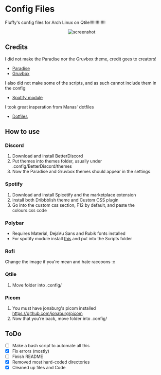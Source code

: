 # Config Files

Fluffy's config files for Arch Linux on Qtile!!!!!!!!!!!!!

<div align="center">
    <img src="https://i.redd.it/a89igasc8hj91.png" alt="screenshot">
</div>

## Credits

I did not make the Paradise nor the Gruvbox theme, credit goes to creators!

- [Paradise](https://github.com/Manas140/paradise)
- [Gruvbox](https://github.com/morhetz/gruvbox)

I also did not make some of the scripts, and as such cannot include them in the config

- [Spotify module](https://github.com/Jvanrhijn/polybar-spotify)

I took great insperation from Manas' dotfiles
- [Dotfiles](https://github.com/Manas140/dotfiles)

## How to use

### Discord

1. Download and install BetterDiscord
2. Put themes into themes folder, usually under .config/BetterDiscord/themes
3. Now the Paradise and Gruvbox themes should appear in the settings

### Spotify

1. Download and install Spicetify and the marketplace extension
2. Install both Dribbblish theme and Custom CSS plugin
3. Go into the custom css section, F12 by default, and paste the colours.css code

### Polybar

- Requires Material, DejaVu Sans and Rubik fonts installed
- For spotify module install [this](https://github.com/Jvanrhijn/polybar-spotify) and put into the Scripts folder

### Rofi

Change the image if you're mean and hate raccoons :c

### Qtile

1. Move folder into .config/

### Picom

1. You must have jonaburg's picom installed 
    https://github.com/jonaburg/picom
2. Now that you're back, move folder into .config/

## ToDo

- [ ] Make a bash script to automate all this
- [x] Fix errors (mostly)
- [ ] Finish README
- [x] Removed most hard-coded directories
- [x] Cleaned up files and Code
